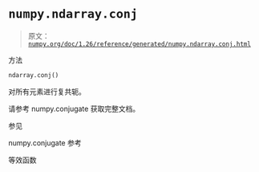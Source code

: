 # `numpy.ndarray.conj`

> 原文：[`numpy.org/doc/1.26/reference/generated/numpy.ndarray.conj.html`](https://numpy.org/doc/1.26/reference/generated/numpy.ndarray.conj.html)

方法

```py
ndarray.conj()
```

对所有元素进行复共轭。

请参考 numpy.conjugate 获取完整文档。

参见

numpy.conjugate 参考

等效函数
